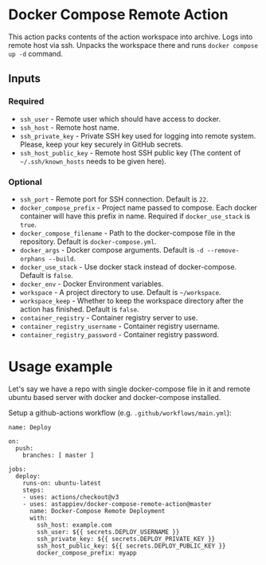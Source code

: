 # Docker Compose Remote Action

This action packs contents of the action workspace into archive.
Logs into remote host via ssh. Unpacks the workspace there and runs `docker compose up -d` command.

## Inputs

### Required
* `ssh_user` - Remote user which should have access to docker.
* `ssh_host` - Remote host name.
* `ssh_private_key` - Private SSH key used for logging into remote system. Please, keep your key securely in GitHub secrets.
* `ssh_host_public_key` - Remote host SSH public key (The content of `~/.ssh/known_hosts` needs to be given here).

### Optional
* `ssh_port` - Remote port for SSH connection. Default is `22`.
* `docker_compose_prefix` - Project name passed to compose. Each docker container will have this prefix in name. Required if `docker_use_stack` is `true`.
* `docker_compose_filename` - Path to the docker-compose file in the repository. Default is `docker-compose.yml`.
* `docker_args` - Docker compose arguments. Default is `-d --remove-orphans --build`.
* `docker_use_stack` - Use docker stack instead of docker-compose. Default is `false`.
* `docker_env` - Docker Environment variables.
* `workspace` - A project directory to use. Default is `~/workspace`.
* `workspace_keep` - Whether to keep the workspace directory after the action has finished. Default is `false`.
* `container_registry` - Container registry server to use.
* `container_registry_username` - Container registry username.
* `container_registry_password` - Container registry password.

# Usage example

Let's say we have a repo with single docker-compose file in it and remote
ubuntu based server with docker and docker-compose installed.

Setup a github-actions workflow (e.g. `.github/workflows/main.yml`):

```
name: Deploy

on:
  push:
    branches: [ master ]

jobs:
  deploy:
    runs-on: ubuntu-latest
    steps:
    - uses: actions/checkout@v3
    - uses: astappiev/docker-compose-remote-action@master
      name: Docker-Compose Remote Deployment
      with:
        ssh_host: example.com
        ssh_user: ${{ secrets.DEPLOY_USERNAME }}
        ssh_private_key: ${{ secrets.DEPLOY_PRIVATE_KEY }}
        ssh_host_public_key: ${{ secrets.DEPLOY_PUBLIC_KEY }}
        docker_compose_prefix: myapp
```
